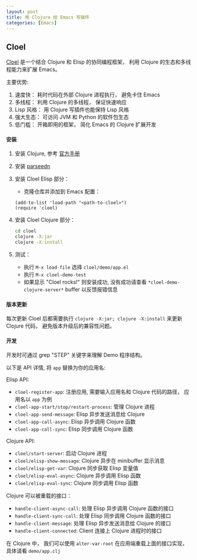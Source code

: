 ```yaml
---
layout: post
title: 用 Clojure 给 Emacs 写插件
categories: [Emacs]
---
```


## Cloel

[Cloel](https://github.com/manateelazycat/cloel) 是一个结合 Clojure 和 Elisp 的协同编程框架， 利用 Clojure 的生态和多线程能力来扩展 Emacs。

主要优势:
1. 速度快： 耗时代码在外部 Clojure 进程执行， 避免卡住 Emacs
2. 多线程： 利用 Clojure 的多线程， 保证快速响应
3. Lisp 风格： 用 Clojure 写插件也能保持 Lisp 风格
4. 强大生态： 可访问 JVM 和 Python 的软件包生态
5. 低门槛： 开箱即用的框架， 简化 Emacs 的 Clojure 扩展开发

#### 安装

1. 安装 Clojure, 参考 [官方手册](https://clojure.org/guides/install_clojure)

2. 安装 [parseedn](https://github.com/clojure-emacs/parseedn)

3. 安装 Cloel Elisp 部分：
   - 克隆仓库并添加到 Emacs 配置：
   ```elisp
   (add-to-list 'load-path "<path-to-cloel>")
   (require 'cloel)
   ```

4. 安装 Cloel Clojure 部分：
   ```bash
   cd cloel
   clojure -X:jar
   clojure -X:install
   ```

5. 测试：
   - 执行 `M-x load-file` 选择 `cloel/demo/app.el`
   - 执行 `M-x cloel-demo-test`
   - 如果显示 "Cloel rocks!" 则安装成功, 没有成功请查看 `*cloel-demo-clojure-server*` buffer 以反馈报错信息
   
#### 版本更新
每次更新 Cloel 后都需要执行 `clojure -X:jar; clojure -X:install` 来更新 Clojure 代码， 避免版本升级后的兼容性问题。

#### 开发
开发时可通过 grep "STEP" 关键字来理解 Demo 程序结构。 

以下是 API 详情, 将 `app` 替换为你的应用名:

Elisp API:
- `cloel-register-app`: 注册应用, 需要输入应用名和 Clojure 代码的路径， 应用名以 `app` 为例
- `cloel-app-start/stop/restart-process`: 管理 Clojure 进程
- `cloel-app-send-message`: Elisp 异步发送消息给 Clojure 
- `cloel-app-call-async`: Elisp 异步调用 Clojure 函数
- `cloel-app-call-sync`: Elisp 同步调用 Clojure 函数

Clojure API:
- `cloel/start-server`: 启动 Clojure 进程
- `cloel/elisp-show-message`: Clojure 异步在 minibuffer 显示消息
- `cloel/elisp-get-var`: Clojure 同步获取 Elisp 变量值
- `cloel/elisp-eval-async`: Clojure 异步调用 Elisp 函数
- `cloel/elisp-eval-sync`: Clojure 同步调用 Elisp 函数

Clojure 可以被重载的接口：
- `handle-client-async-call`: 处理 Elisp 异步调用 Clojure 函数的接口
- `handle-client-sync-call`: 处理 Elisp 同步调用 Clojure 函数的接口
- `handle-client-message`: 处理 Elisp 异步发送消息给 Clojure 的接口
- `handle-client-connected`: Client 连接上 Clojure 进程时的接口

在 Clojure 中， 我们可以使用 `alter-var-root` 在应用端重载上面的接口实现， 具体请看 `demo/app.clj`


